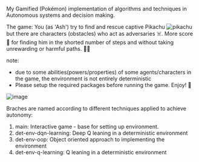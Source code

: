 My Gamified (Pokémon) implementation of algorithms and techniques in Autonomous systems and decision making.

The game: You (as 'Ash') try to find and rescue captive Pikachu ![pikachu](https://github.com/user-attachments/assets/43097443-b6a6-42c4-9a87-8e97699975b1)
 but there are characters (obstacles) who act as adversaries ☠️.
More score 💯 for finding him in the shorted number of steps and without taking unrewarding or harmful paths.  👏🏁

note: 
- due to some abilities(powers/properties) of some agents/characters in the game, the environment is not entirely deterministic
- Please setup the required packages before running the game. Enjoy! 🤗

![image](https://github.com/user-attachments/assets/6fd80781-dd94-4782-92e5-30a445b9e526)

Braches are named according to different techniques applied to achieve autonomy:
1. main: Interactive game - base for setting up environment.
2. det-env-dqn-learning: Deep Q leaning in a deterministic environment
3. det-env-oop: Object oriented approach to implementing the environment
4. det-env-q-learning: Q leaning in a deterministic environment
